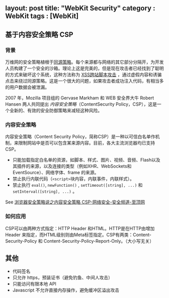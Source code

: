 layout: post
title: "WebKit Security"
category : WebKit
tags : [WebKit]
---

## 基于内容安全策略 CSP

### 背景

万维网的安全策略植根于[同源策略](http://en.wikipedia.org/wiki/Same_origin_policy)。每个来源都与网络的其它部分分隔开，为开发人员构建了一个安全的沙箱。理论上这是完美的，但是现在攻击者已经找到了聪明的方式来破坏这个系统，这种方法称为 [XSS跨站脚本攻击](http://en.wikipedia.org/wiki/Cross-site_scripting) ，通过虚假内容和诱骗点击来绕过同源策略。这是一个很大的问题，如果攻击者成功注入代码，有相当多的用户数据会被泄漏。

2007 年，Mozilla 项目组的 Gervase Markham 和 WEB 安全界大牛 Robert Hansen 两人共同提出 _内容安全策略_（ContentSecurity Policy，CSP），这是一个全新的、有效的安全防御策略来减轻这种风险。

<!-- more -->

### 内容安全策略

内容安全策略（Content Security Policy，简称CSP）是一种以可信白名单作机制，来限制网站中是否可以包含某来源内容。目前，各大主流浏览器均已支持 CSP。

- 只能加载指定白名单的资源，如脚本、样式、图片、视频、音频、Flash以及其插件的来源，以及连接的类型（例如XHR、WebSockets和EventSource）、网络字体、frame 的来源。
- 禁止执行内联代码（`<script>`块内容，内联事件，内联样式）。
- 禁止执行 `eval()`, `newFunction()` , `setTimeout([string], ...)` 和 `setInterval([string], ...)` 。

See [浏览器安全策略说之内容安全策略 CSP-网络安全-安全频道-至顶网](http://security.zdnet.com.cn/security_zone/2014/0418/3017798.shtml)

### 如何应用

CSP可以由两种方式指定：HTTP Header 和HTML。HTTP是在HTTP由增加 Header 来指定，而HTML级别则由Meta标签指定。CSP有两类：Content-Security-Policy 和 Content-Security-Policy-Report-Only。（大小写无关）

## 其他

- 代码签名
- 只允许 https，预装证书（避免钓鱼、中间人攻击）
- 只能访问有限本地 API
- Javascript 不允许直接内存操作，避免缓冲区溢出攻击